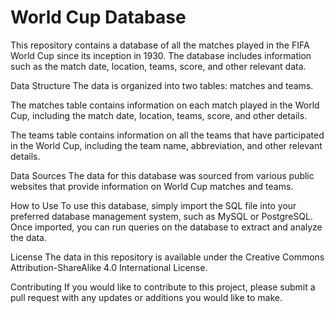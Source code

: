 # World Cup Database
This repository contains a database of all the matches played in the FIFA World Cup since its inception in 1930. 
The database includes information such as the match date, location, teams, score, and other relevant data.

Data Structure
The data is organized into two tables: matches and teams.

The matches table contains information on each match played in the World Cup, including the match date, location, 
teams, score, and other details.

The teams table contains information on all the teams that have participated in the World Cup, including the team name, 
abbreviation, and other relevant details.

Data Sources
The data for this database was sourced from various public websites that provide information on World Cup matches and teams.

How to Use
To use this database, simply import the SQL file into your preferred database management system, such as MySQL or PostgreSQL. 
Once imported, you can run queries on the database to extract and analyze the data.

License
The data in this repository is available under the Creative Commons Attribution-ShareAlike 4.0 International License.

Contributing
If you would like to contribute to this project, please submit a pull request with any updates or additions you would like to make.



